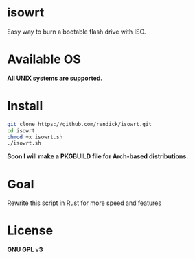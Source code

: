 # isowrt

Easy way to burn a bootable flash drive with ISO.

# Available OS

**All UNIX systems are supported.**

# Install

```bash
git clone https://github.com/rendick/isowrt.git
cd isowrt
chmod +x isowrt.sh
./isowrt.sh
```

**Soon I will make a PKGBUILD file for Arch-based distributions.**

# Goal

Rewrite this script in Rust for more speed and features

# License

**GNU GPL v3**

